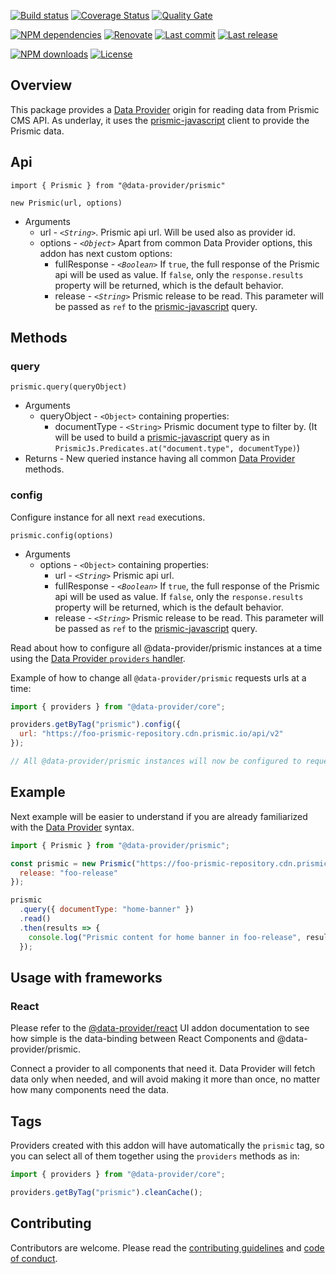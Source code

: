 [![Build status][build-image]][build-url] [![Coverage Status][coveralls-image]][coveralls-url] [![Quality Gate][quality-gate-image]][quality-gate-url]

[![NPM dependencies][npm-dependencies-image]][npm-dependencies-url] [![Renovate](https://img.shields.io/badge/renovate-enabled-brightgreen.svg)](https://renovatebot.com) [![Last commit][last-commit-image]][last-commit-url] [![Last release][release-image]][release-url] 

[![NPM downloads][npm-downloads-image]][npm-downloads-url] [![License][license-image]][license-url]

## Overview

This package provides a [Data Provider][data-provider] origin for reading data from Prismic CMS API. As underlay, it uses the [prismic-javascript][prismic-javascript-url] client to provide the Prismic data.

## Api

`import { Prismic } from "@data-provider/prismic"`

`new Prismic(url, options)`
* Arguments
	* url - _`<String>`_. Prismic api url. Will be used also as provider id.
	* options - _`<Object>`_ Apart from common Data Provider options, this addon has next custom options:
		* fullResponse - _`<Boolean>`_ If `true`, the full response of the Prismic api will be used as value. If `false`, only the `response.results` property will be returned, which is the default behavior.
		* release - _`<String>`_ Prismic release to be read. This parameter will be passed as `ref` to the [prismic-javascript][prismic-javascript-url] query.

## Methods

### query

`prismic.query(queryObject)`
* Arguments
	* queryObject - `<Object>` containing properties:
		* documentType - `<String>` Prismic document type to filter by. (It will be used to build a [prismic-javascript][prismic-javascript-url] query as in `PrismicJs.Predicates.at("document.type", documentType)`)
* Returns - New queried instance having all common [Data Provider][data-provider] methods.

### config

Configure instance for all next `read` executions.

`prismic.config(options)`
* Arguments
	* options - `<Object>` containing properties:
		* url - _`<String>`_ Prismic api url.
		* fullResponse - _`<Boolean>`_ If `true`, the full response of the Prismic api will be used as value. If `false`, only the `response.results` property will be returned, which is the default behavior.
		* release - _`<String>`_ Prismic release to be read. This parameter will be passed as `ref` to the [prismic-javascript][prismic-javascript-url] query.

Read about how to configure all @data-provider/prismic instances at a time using the [Data Provider `providers` handler](https://www.data-provider.org/docs/api-providers).

Example of how to change all `@data-provider/prismic` requests urls at a time:

```js
import { providers } from "@data-provider/core";

providers.getByTag("prismic").config({
  url: "https://foo-prismic-repository.cdn.prismic.io/api/v2"
});

// All @data-provider/prismic instances will now be configured to request to provided url.
```

## Example

Next example will be easier to understand if you are already familiarized with the [Data Provider][data-provider] syntax.

```js
import { Prismic } from "@data-provider/prismic";

const prismic = new Prismic("https://foo-prismic-repository.cdn.prismic.io/api/v2", {
  release: "foo-release"
});

prismic
  .query({ documentType: "home-banner" })
  .read()
  .then(results => {
    console.log("Prismic content for home banner in foo-release", results);
  });
```

## Usage with frameworks

### React

Please refer to the [@data-provider/react][data-provider-react] UI addon documentation to see how simple is the data-binding between React Components and @data-provider/prismic.

Connect a provider to all components that need it. Data Provider will fetch data only when needed, and will avoid making it more than once, no matter how many components need the data.

## Tags

Providers created with this addon will have automatically the `prismic` tag, so you can select all of them together using the `providers` methods as in:

```javascript
import { providers } from "@data-provider/core";

providers.getByTag("prismic").cleanCache();
```


## Contributing

Contributors are welcome.
Please read the [contributing guidelines](.github/CONTRIBUTING.md) and [code of conduct](.github/CODE_OF_CONDUCT.md).

[data-provider]: https://www.data-provider.org
[get-started]: https://www.data-provider.org/docs/getting-started
[basic-tutorial]: https://www.data-provider.org/docs/basics-intro
[prismic-javascript-url]: https://www.npmjs.com/package/prismic-javascript
[data-provider-react]: https://github.com/data-provider/react

[coveralls-image]: https://coveralls.io/repos/github/data-provider/prismic/badge.svg
[coveralls-url]: https://coveralls.io/github/data-provider/prismic
[build-image]: https://github.com/data-provider/prismic/workflows/build/badge.svg?branch=master
[build-url]: https://github.com/data-provider/prismic/actions?query=workflow%3Abuild+branch%3Amaster
[last-commit-image]: https://img.shields.io/github/last-commit/data-provider/prismic.svg
[last-commit-url]: https://github.com/data-provider/prismic/commits
[license-image]: https://img.shields.io/npm/l/@data-provider/prismic.svg
[license-url]: https://github.com/data-provider/prismic/blob/master/LICENSE
[npm-downloads-image]: https://img.shields.io/npm/dm/@data-provider/prismic.svg
[npm-downloads-url]: https://www.npmjs.com/package/@data-provider/prismic
[npm-dependencies-image]: https://img.shields.io/david/data-provider/prismic.svg
[npm-dependencies-url]: https://david-dm.org/data-provider/prismic
[quality-gate-image]: https://sonarcloud.io/api/project_badges/measure?project=data-provider-prismic&metric=alert_status
[quality-gate-url]: https://sonarcloud.io/dashboard?id=data-provider-prismic
[release-image]: https://img.shields.io/github/release-date/data-provider/prismic.svg
[release-url]: https://github.com/data-provider/prismic/releases


